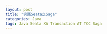 ```yaml
---
layout: post
title: "实践Seata之Saga"
categories: Java
tags: Java Seata XA Transaction AT TCC Saga
---
```


